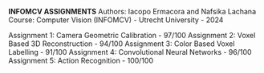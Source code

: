 **INFOMCV ASSIGNMENTS**
Authors: Iacopo Ermacora and Nafsika Lachana
Course: Computer Vision (INFOMCV) - Utrecht University - 2024

Assignment 1: Camera Geometric Calibration - 97/100
Assignment 2: Voxel Based 3D Reconstruction - 94/100
Assignment 3: Color Based Voxel Labelling - 91/100
Assignment 4: Convolutional Neural Networks - 96/100
Assignment 5: Action Recognition - 100/100
